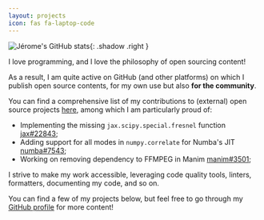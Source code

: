 ```yaml
---
layout: projects
icon: fas fa-laptop-code
---
```


![Jérome's GitHub stats](https://github-readme-stats.vercel.app/api?username=jeertmans&theme=transparent&show_icons=true){: .shadow .right }

I love programming, and I love the philosophy of open sourcing content!

As a result, I am quite active on GitHub (and other platforms) on which
I publish open source contents, for my own use but also **for the community**.

You can find a comprehensive list of my contributions to (external) open source projects
[here](https://github.com/search?q=author%3Ajeertmans+is%3Amerged+-org%3Ajeertmans+-org%3ALELEC210X+-org%3AUCLOUVAIN-CLUB-ELEC+-org%3AADE-Scheduler+-repo%3Aploum%2Flingi2401+&type=pullrequests), among which I am particularly proud of:

- Implementing the missing `jax.scipy.special.fresnel` function [jax#22843](https://github.com/google/jax/pull/22843);
- Adding support for all modes in `numpy.correlate` for Numba's JIT [numba#7543](https://github.com/numba/numba/pull/7543);
- Working on removing dependency to FFMPEG in Manim [manim#3501](https://github.com/ManimCommunity/manim/pull/3501);

I strive to make my work accessible, leveraging code quality tools, linters,
formatters, documenting my code, and so on.

You can find a few of my projects below, but feel free to go through my
[GitHub profile](https://github.com/jeertmans) for more content!
